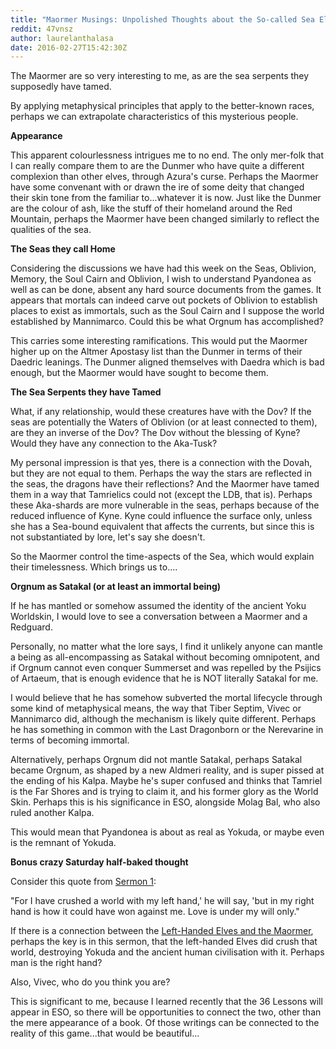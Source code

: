 ```yaml
---
title: "Maormer Musings: Unpolished Thoughts about the So-called Sea Elves"
reddit: 47vnsz
author: laurelanthalasa
date: 2016-02-27T15:42:30Z
---
```


The Maormer are so very interesting to me, as are the sea serpents they supposedly have tamed.

By applying metaphysical principles that apply to the better-known races, perhaps we can extrapolate characteristics of this mysterious people.

**Appearance**

This apparent colourlessness intrigues me to no end.  The only mer-folk that I can really compare them to are the Dunmer who have quite a different complexion than other elves, through Azura's curse.  Perhaps the Maormer have some convenant with or drawn the ire of some deity that changed their skin tone from the familiar to...whatever it is now. Just like the Dunmer are the colour of ash, like the stuff of their homeland around the Red Mountain, perhaps the Maormer have been changed similarly to reflect the qualities of the sea.

**The Seas they call Home**

Considering the discussions we have had this week on the Seas, Oblivion, Memory, the Soul Cairn and Oblivion, I wish to understand Pyandonea as well as can be done, absent any hard source documents from the games.  It appears that mortals can indeed carve out pockets of Oblivion to establish places to exist as immortals, such as the Soul Cairn and I suppose the world established by Mannimarco.  Could this be what Orgnum has accomplished?

This carries some interesting ramifications.  This would put the Maormer higher up on the Altmer Apostasy list than the Dunmer in terms of their Daedric leanings.  The Dunmer aligned themselves with Daedra which is bad enough, but the Maormer would have sought to become them.

**The Sea Serpents they have Tamed**

What, if any relationship, would these creatures have with the Dov?  If the seas are potentially the Waters of Oblivion (or at least connected to them), are they an inverse of the Dov?  The Dov without the blessing of Kyne?  Would they have any connection to the Aka-Tusk?

My personal impression is that yes, there is a connection with the Dovah, but they are not equal to them.  Perhaps the way the stars are reflected in the seas, the dragons have their reflections?  And the Maormer have tamed them in a way that Tamrielics could not (except the LDB, that is).  Perhaps these Aka-shards are more vulnerable in the seas, perhaps because of the reduced influence of Kyne.  Kyne could influence the surface only, unless she has a Sea-bound equivalent that affects the currents, but since this is not substantiated by lore, let's say she doesn't.

So the Maormer control the time-aspects of the Sea, which would explain their timelessness.  Which brings us to....

**Orgnum as Satakal (or at least an immortal being)**

If he has mantled or somehow assumed the identity of the ancient Yoku Worldskin, I would love to see a conversation between a Maormer and a Redguard.

Personally, no matter what the lore says, I find it unlikely anyone can mantle a being as all-encompassing as Satakal without becoming omnipotent, and if Orgnum cannot even conquer Summerset and was repelled by the Psijics of Artaeum, that is enough evidence that he is NOT literally Satakal for me.

I would believe that he has somehow subverted the mortal lifecycle through some kind of metaphysical means, the way that Tiber Septim, Vivec or Mannimarco did, although the mechanism is likely quite different.  Perhaps he has something in common with the Last Dragonborn or the Nerevarine in terms of becoming immortal.

Alternatively, perhaps Orgnum did not mantle Satakal, perhaps Satakal became Orgnum, as shaped by a new Aldmeri reality, and is super pissed at the ending of his Kalpa.  Maybe he's super confused and thinks that Tamriel is the Far Shores and is trying to claim it, and his former glory as the World Skin.  Perhaps this is his significance in ESO, alongside Molag Bal, who also ruled another Kalpa.

This would mean that Pyandonea is about as real as Yokuda, or maybe even is the remnant of Yokuda.

**Bonus crazy Saturday half-baked thought**

Consider this quote from [Sermon 1](http://www.uesp.net/wiki/Morrowind:36_Lessons_of_Vivec,_Sermon_1):

"For I have crushed a world with my left hand,' he will say, 'but in my right hand is how it could have won against me. Love is under my will only."

If there is a connection between the [Left-Handed Elves and the Maormer](http://www.uesp.net/wiki/Lore:Lefthanded_Elves), perhaps the key is in this sermon, that the left-handed Elves did crush that world, destroying Yokuda and the ancient human civilisation with it.  Perhaps man is the right hand?

Also, Vivec, who do you think you are?

This is significant to me, because I learned recently that the 36 Lessons will appear in ESO, so there will be opportunities to connect the two, other than the mere appearance of a book.  Of those writings can be connected to the reality of this game...that would be beautiful...

